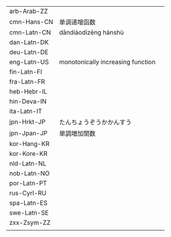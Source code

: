 | | | |
|-|-|-|
| arb-Arab-ZZ |  |  |
| cmn-Hans-CN | 单调递增函数 |  |
| cmn-Latn-CN | dāndiàodìzēng hánshù |  |
| dan-Latn-DK |  |  |
| deu-Latn-DE |  |  |
| eng-Latn-US | monotonically increasing function |  |
| fin-Latn-FI |  |  |
| fra-Latn-FR |  |  |
| heb-Hebr-IL |  |  |
| hin-Deva-IN |  |  |
| ita-Latn-IT |  |  |
| jpn-Hrkt-JP | たんちょうぞうかかんすう |  |
| jpn-Jpan-JP | 単調増加関数 |  |
| kor-Hang-KR |  |  |
| kor-Kore-KR |  |  |
| nld-Latn-NL |  |  |
| nob-Latn-NO |  |  |
| por-Latn-PT |  |  |
| rus-Cyrl-RU |  |  |
| spa-Latn-ES |  |  |
| swe-Latn-SE |  |  |
| zxx-Zsym-ZZ |  |  |
|  |  |  |

